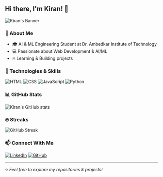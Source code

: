 ## Hi there, I'm Kiran! 👋

![Kiran's Banner](https://capsule-render.vercel.app/api?type=waving&color=gradient&height=200&section=header&text=Kiran%20M&fontSize=40&fontColor=fff)

### 🚀 About Me
- 🎓 AI & ML Engineering Student at Dr. Ambedkar Institute of Technology
- 💻 Passionate about Web Development & AI/ML
- 🔥 Learning & Building projects

### 🌈 Technologies & Skills
![HTML](https://img.shields.io/badge/HTML5-E34F26?style=for-the-badge&logo=html5&logoColor=white)
![CSS](https://img.shields.io/badge/CSS3-1572B6?style=for-the-badge&logo=css3&logoColor=white)
![JavaScript](https://img.shields.io/badge/JavaScript-F7DF1E?style=for-the-badge&logo=javascript&logoColor=black)
![Python](https://img.shields.io/badge/Python-3776AB?style=for-the-badge&logo=python&logoColor=white)

### 📊 GitHub Stats
![Kiran's GitHub stats](https://github-readme-stats.vercel.app/api?username=kiran05-stack&show_icons=true&theme=radical)

### 🔥 Streaks
![GitHub Streak](https://github-readme-streak-stats.herokuapp.com/?user=kiran05-stack&theme=radical)


### 📫 Connect With Me
[![LinkedIn](https://img.shields.io/badge/LinkedIn-0A66C2?style=for-the-badge&logo=linkedin&logoColor=white)](https://www.linkedin.com/in/kiran05-stack)
[![GitHub](https://img.shields.io/badge/GitHub-181717?style=for-the-badge&logo=github&logoColor=white)](https://github.com/kiran05-stack)

---
⭐️ *Feel free to explore my repositories & projects!*
